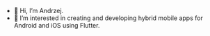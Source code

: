 - 👋 Hi, I’m Andrzej.
- 👀 I’m interested in creating and developing hybrid mobile apps for Android and iOS using Flutter.



<!---
argsk13/argsk13 is a ✨ special ✨ repository because its `README.md` (this file) appears on your GitHub profile.
You can click the Preview link to take a look at your changes.
--->
